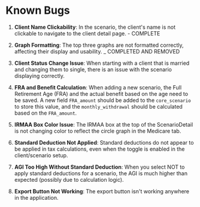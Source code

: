 # Known Bugs

1. **Client Name Clickability**: In the scenario, the client's name is not clickable to navigate to the client detail page. - COMPLETE

2. **Graph Formatting**: The top three graphs are not formatted correctly, affecting their display and usability. _ COMPLETED AND REMOVED

3. **Client Status Change Issue**: When starting with a client that is married and changing them to single, there is an issue with the scenario displaying correctly.

4. **FRA and Benefit Calculation**: When adding a new scenario, the Full Retirement Age (FRA) and the actual benefit based on the age need to be saved. A new field `FRA_amount` should be added to the `core_scenario` to store this value, and the `monthly_withdrawal` should be calculated based on the `FRA_amount`.

5. **IRMAA Box Color Issue**: The IRMAA box at the top of the ScenarioDetail is not changing color to reflect the circle graph in the Medicare tab. 

6. **Standard Deduction Not Applied**: Standard deductions do not appear to be applied in tax calculations, even when the toggle is enabled in the client/scenario setup. 

7. **AGI Too High Without Standard Deduction**: When you select NOT to apply standard deductions for a scenario, the AGI is much higher than expected (possibly due to calculation logic).

8. **Export Button Not Working**: The export button isn't working anywhere in the application. 
